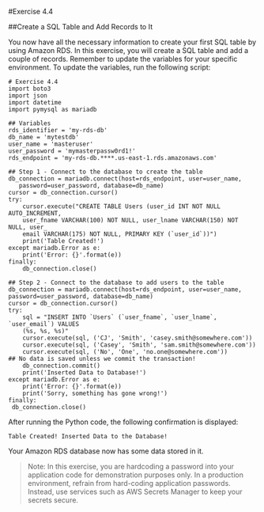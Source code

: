 #Exercise 4.4

##Create a SQL Table and Add Records to It

You now have all the necessary information to create your first SQL table by using
Amazon RDS. In this exercise, you will create a SQL table and add a couple of records.
Remember to update the variables for your specific environment.
To update the variables, run the following script:
```
# Exercise 4.4
import boto3
import json
import datetime
import pymysql as mariadb

## Variables
rds_identifier = 'my-rds-db'
db_name = 'mytestdb'
user_name = 'masteruser'
user_password = 'mymasterpassw0rd1!'
rds_endpoint = 'my-rds-db.****.us-east-1.rds.amazonaws.com'

## Step 1 - Connect to the database to create the table
db_connection = mariadb.connect(host=rds_endpoint, user=user_name,
   password=user_password, database=db_name)
cursor = db_connection.cursor()
try:
    cursor.execute("CREATE TABLE Users (user_id INT NOT NULL AUTO_INCREMENT,
    user_fname VARCHAR(100) NOT NULL, user_lname VARCHAR(150) NOT NULL, user_
    email VARCHAR(175) NOT NULL, PRIMARY KEY (`user_id`))")
    print('Table Created!')
except mariadb.Error as e:
    print('Error: {}'.format(e))
finally:
    db_connection.close()

## Step 2 - Connect to the database to add users to the table
db_connection = mariadb.connect(host=rds_endpoint, user=user_name,
password=user_password, database=db_name)
cursor = db_connection.cursor()
try:
    sql = "INSERT INTO `Users` (`user_fname`, `user_lname`, `user_email`) VALUES
    (%s, %s, %s)"
    cursor.execute(sql, ('CJ', 'Smith', 'casey.smith@somewhere.com'))
    cursor.execute(sql, ('Casey', 'Smith', 'sam.smith@somewhere.com'))
    cursor.execute(sql, ('No', 'One', 'no.one@somewhere.com'))
## No data is saved unless we commit the transaction!
    db_connection.commit()
    print('Inserted Data to Database!')
except mariadb.Error as e:
    print('Error: {}'.format(e))
    print('Sorry, something has gone wrong!')
finally:
 db_connection.close()
```
After running the Python code, the following confirmation is displayed:
```
Table Created! Inserted Data to the Database!
```
Your Amazon RDS database now has some data stored in it.

>Note: In this exercise, you are hardcoding a password into your application code for demonstration purposes only. In a production environment, refrain from hard-coding application passwords. Instead, use services such as   AWS Secrets Manager to keep your secrets secure.

